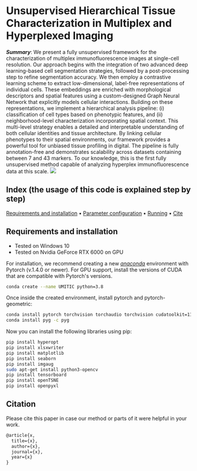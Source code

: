 # Unsupervised Hierarchical Tissue Characterization in Multiplex and Hyperplexed Imaging
***Summary***: We present a fully unsupervised framework for the characterization of multiplex immunofluorescence images at single-cell resolution. Our approach begins with the integration of two advanced deep learning-based cell segmentation strategies, followed by a post-processing step to refine segmentation accuracy. We then employ a contrastive learning scheme to extract low-dimensional, label-free representations of individual cells. These embeddings are enriched with morphological descriptors and spatial features using a custom-designed Graph Neural Network that explicitly models cellular interactions. Building on these representations, we implement a hierarchical analysis pipeline: (i) classification of cell types based on phenotypic features, and (ii) neighborhood-level characterization incorporating spatial context. This multi-level strategy enables a detailed and interpretable understanding of both cellular identities and tissue architecture. By linking cellular phenotypes to their spatial environments, our framework provides a powerful tool for unbiased tissue profiling in digital. The pipeline is fully annotation-free and demonstrates scalability across datasets containing between 7 and 43 markers. To our knowledge, this is the first fully unsupervised method capable of analyzing hyperplex immunofluorescence data at this scale. 
<img src='https://github.com/mariasanguesa/UMITIC/images/method_overview.jpg' />

## Index (the usage of this code is explained step by step) 
[Requirements and installation](#Requirements-and-installation) • [Parameter configuration](#Parameter-configuration) • [Running](#Running) • [Cite](#Citation) 

## Requirements and installation
* Tested on Windows 10
* Tested on Nvidia GeForce RTX 6000 on GPU 

For installation, we recommend creating a new [*anaconda*](https://www.anaconda.com/distribution/) environment with Pytorch (v.1.4.0 or newer). For GPU support, install the versions of CUDA that are compatible with Pytorch's versions.
```sh
conda create --name UMITIC python=3.8
```

Once inside the created environment, install pytorch and pytorch-geometric:
```sh
conda install pytorch torchvision torchaudio torchvision cudatoolkit=11.3 -c pytorch
conda install pyg -c pyg
```

Now you can install the following libraries using pip:
```sh
pip install hyperopt
pip install xlsxwriter
pip install matplotlib
pip install seaborn
pip install imgaug
sudo apt-get install python3-opencv 
pip install tensorboard
pip install openTSNE
pip install openpyxl
```
## Citation
Please cite this paper in case our method or parts of it were helpful in your work.
```diff
@article{x,
  title={x},
  author={x},
  journal={x},
  year={x}
}
```
